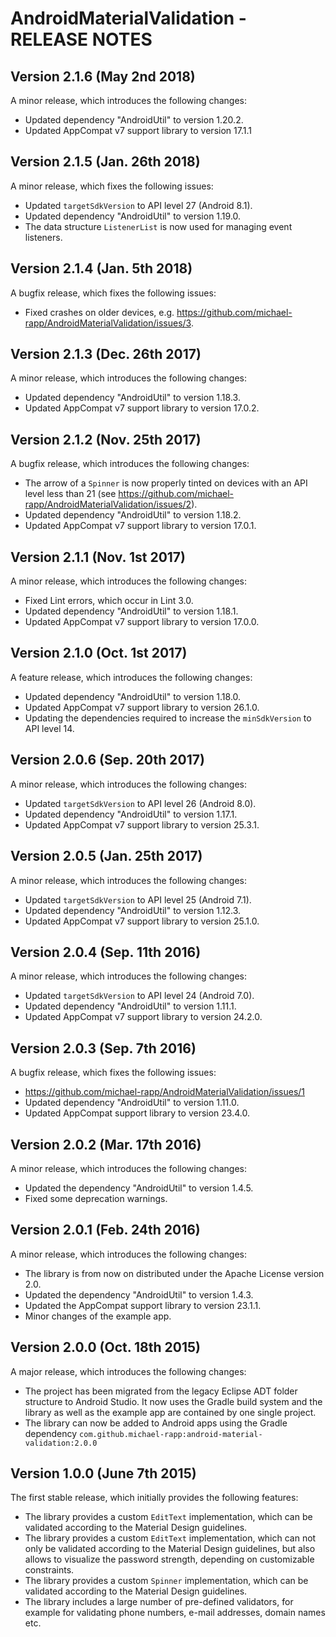 # AndroidMaterialValidation - RELEASE NOTES

## Version 2.1.6 (May 2nd 2018)

A minor release, which introduces the following changes:

- Updated dependency "AndroidUtil" to version 1.20.2.
- Updated AppCompat v7 support library to version 17.1.1

## Version 2.1.5 (Jan. 26th 2018)

A minor release, which fixes the following issues:

- Updated `targetSdkVersion` to API level 27 (Android 8.1).
- Updated dependency "AndroidUtil" to version 1.19.0.
- The data structure `ListenerList` is now used for managing event listeners.

## Version 2.1.4 (Jan. 5th 2018)

A bugfix release, which fixes the following issues:

- Fixed crashes on older devices, e.g. https://github.com/michael-rapp/AndroidMaterialValidation/issues/3.

## Version 2.1.3 (Dec. 26th 2017)

A minor release, which introduces the following changes:

- Updated dependency "AndroidUtil" to version 1.18.3.
- Updated AppCompat v7 support library to version 17.0.2.

## Version 2.1.2 (Nov. 25th 2017)

A bugfix release, which introduces the following changes:

- The arrow of a `Spinner` is now properly tinted on devices with an API level less than 21 (see https://github.com/michael-rapp/AndroidMaterialValidation/issues/2).
- Updated dependency "AndroidUtil" to version 1.18.2.
- Updated AppCompat v7 support library to version 17.0.1.

## Version 2.1.1 (Nov. 1st 2017)

A minor release, which introduces the following changes:

- Fixed Lint errors, which occur in Lint 3.0.
- Updated dependency "AndroidUtil" to version 1.18.1.
- Updated AppCompat v7 support library to version 17.0.0.

## Version 2.1.0 (Oct. 1st 2017)

A feature release, which introduces the following changes:

- Updated dependency "AndroidUtil" to version 1.18.0.
- Updated AppCompat v7 support library to version 26.1.0.
- Updating the dependencies required to increase the `minSdkVersion` to API level 14.

## Version 2.0.6 (Sep. 20th 2017)

A minor release, which introduces the following changes:

- Updated `targetSdkVersion` to API level 26 (Android 8.0).
- Updated dependency "AndroidUtil" to version 1.17.1.
- Updated AppCompat v7 support library to version 25.3.1.

## Version 2.0.5 (Jan. 25th 2017)

A minor release, which introduces the following changes:

- Updated `targetSdkVersion` to API level 25 (Android 7.1).
- Updated dependency "AndroidUtil" to version 1.12.3.
- Updated AppCompat v7 support library to version 25.1.0.

## Version 2.0.4 (Sep. 11th 2016)

A minor release, which introduces the following changes:

- Updated `targetSdkVersion` to API level 24 (Android 7.0).
- Updated dependency "AndroidUtil" to version 1.11.1.
- Updated AppCompat v7 support library to version 24.2.0.

## Version 2.0.3 (Sep. 7th 2016)

A bugfix release, which fixes the following issues:

- https://github.com/michael-rapp/AndroidMaterialValidation/issues/1
- Updated dependency "AndroidUtil" to version 1.11.0.
- Updated AppCompat support library to version 23.4.0.

## Version 2.0.2 (Mar. 17th 2016)

A minor release, which introduces the following changes:

- Updated the dependency "AndroidUtil" to version 1.4.5.
- Fixed some deprecation warnings.

## Version 2.0.1 (Feb. 24th 2016)

A minor release, which introduces the following changes:

- The library is from now on distributed under the Apache License version 2.0. 
- Updated the dependency "AndroidUtil" to version 1.4.3.
- Updated the AppCompat support library to version 23.1.1.
- Minor changes of the example app.

## Version 2.0.0 (Oct. 18th 2015)

A major release, which introduces the following changes:

- The project has been migrated from the legacy Eclipse ADT folder structure to Android Studio. It now uses the Gradle build system and the library as well as the example app are contained by one single project.
- The library can now be added to Android apps using the Gradle dependency `com.github.michael-rapp:android-material-validation:2.0.0`

## Version 1.0.0 (June 7th 2015)

The first stable release, which initially provides the following features:
	
- The library provides a custom `EditText` implementation, which can be validated according to the Material Design guidelines.
- The library provides a custom `EditText` implementation, which can not only be validated according to the Material Design guidelines, but also allows to visualize the password strength, depending on customizable constraints.
- The library provides a custom `Spinner` implementation, which can be validated according to the Material Design guidelines.
- The library includes a large number of pre-defined validators, for example for validating phone numbers, e-mail addresses, domain names etc.